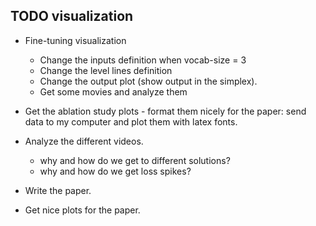 
## TODO visualization

- Fine-tuning visualization
    - Change the inputs definition when vocab-size = 3
    - Change the level lines definition
    - Change the output plot (show output in the simplex).
    - Get some movies and analyze them

- Get the ablation study plots - format them nicely for the paper: send data to my computer and plot them with latex fonts.

- Analyze the different videos.
    - why and how do we get to different solutions?
    - why and how do we get loss spikes?
- Write the paper.
- Get nice plots for the paper.
